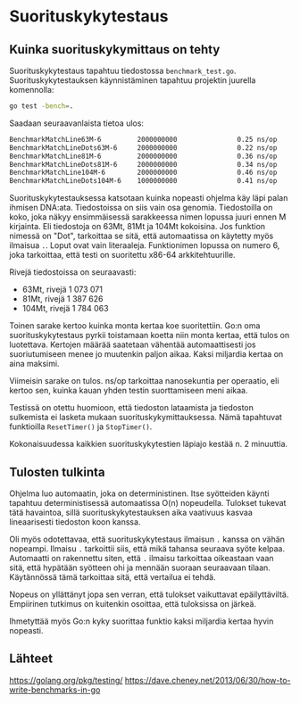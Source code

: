 # Suorituskykytestaus

## Kuinka suorituskykymittaus on tehty

Suorituskykytestaus tapahtuu tiedostossa `benchmark_test.go`. Suorituskykytestauksen käynnistäminen tapahtuu projektin juurella komennolla:

```sh
go test -bench=.
```

Saadaan seuraavanlaista tietoa ulos:

```sh
BenchmarkMatchLine63M-6         2000000000               0.25 ns/op
BenchmarkMatchLineDots63M-6     2000000000               0.22 ns/op
BenchmarkMatchLine81M-6         2000000000               0.36 ns/op
BenchmarkMatchLineDots81M-6     2000000000               0.34 ns/op
BenchmarkMatchLine104M-6        2000000000               0.46 ns/op
BenchmarkMatchLineDots104M-6    1000000000               0.41 ns/op
```

Suorituskykytestauksessa katsotaan kuinka nopeasti ohjelma käy läpi palan ihmisen DNA:ata. Tiedostoissa on siis vain osa genomia. Tiedostoilla on koko, joka näkyy ensimmäisessä sarakkeessa nimen lopussa juuri ennen M kirjainta. Eli tiedostoja on 63Mt, 81Mt ja 104Mt kokoisina. Jos funktion nimessä on "Dot", tarkoittaa se sitä, että automaatissa on käytetty myös ilmaisua `.`. Loput ovat vain literaaleja. Funktionimen lopussa on numero 6, joka tarkoittaa, että testi on suoritettu x86-64 arkkitehtuurille.

Rivejä tiedostoissa on seuraavasti:
  - 63Mt, rivejä 1 073 071
  - 81Mt, rivejä 1 387 626
  - 104Mt, rivejä 1 784 063

Toinen sarake kertoo kuinka monta kertaa koe suoritettiin. Go:n oma suorituskykytestaus pyrkii toistamaan koetta niin monta kertaa, että tulos on luotettava. Kertojen määrää saatetaan vähentää automaattisesti jos suoriutumiseen menee jo muutenkin paljon aikaa. Kaksi miljardia kertaa on aina maksimi.

Viimeisin sarake on tulos. ns/op tarkoittaa nanosekuntia per operaatio, eli kertoo sen, kuinka kauan yhden testin suorttamiseen meni aikaa.

Testissä on otettu huomioon, että tiedoston lataamista ja tiedoston sulkemista ei lasketa mukaan suorituskykymittauksessa. Nämä tapahtuvat funktioilla `ResetTimer()` ja `StopTimer()`.

Kokonaisuudessa kaikkien suorituskykytestien läpiajo kestää n. 2 minuuttia.


## Tulosten tulkinta

Ohjelma luo automaatin, joka on deterministinen. Itse syötteiden käynti tapahtuu deterministisessä automaatissa O(n) nopeudella. Tulokset tukevat tätä havaintoa, sillä suorituskykytestauksen aika vaativuus kasvaa lineaarisesti tiedoston koon kanssa.

Oli myös odotettavaa, että suorituskykytestaus ilmaisun `.` kanssa on vähän nopeampi. Ilmaisu `.` tarkoittii siis, että mikä tahansa seuraava syöte kelpaa. Automaatti on rakennettu siten, että `.` ilmaisu tarkoittaa oikeastaan vaan sitä, että hypätään syötteen ohi ja mennään suoraan seuraavaan tilaan. Käytännössä tämä tarkoittaa sitä, että vertailua ei tehdä.

Nopeus on yllättänyt jopa sen verran, että tulokset vaikuttavat epäilyttäviltä. Empiirinen tutkimus on kuitenkin osoittaa, että tuloksissa on järkeä.

Ihmetyttää myös Go:n kyky suorittaa funktio kaksi miljardia kertaa hyvin nopeasti.


## Lähteet

https://golang.org/pkg/testing/
https://dave.cheney.net/2013/06/30/how-to-write-benchmarks-in-go
